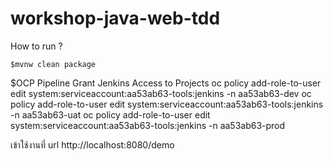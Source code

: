 # workshop-java-web-tdd

How to run ?

```
$mvnw clean package

```


$OCP Pipeline
Grant Jenkins Access to Projects
oc policy add-role-to-user edit system:serviceaccount:aa53ab63-tools:jenkins -n aa53ab63-dev
oc policy add-role-to-user edit system:serviceaccount:aa53ab63-tools:jenkins -n aa53ab63-uat
oc policy add-role-to-user edit system:serviceaccount:aa53ab63-tools:jenkins -n aa53ab63-prod



เข้าใช้งานที่ url http://localhost:8080/demo
